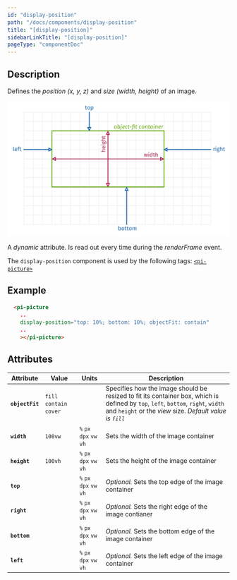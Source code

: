```yaml
---
id: "display-position"
path: "/docs/components/display-position"
title: "[display-position]"
sidebarLinkTitle: "[display-position]"
pageType: "componentDoc"
---
```


## Description

Defines the *position (x, y, z)* and *size (width, height)* of an image.

![display-position](./display-position@2x.png)

A *dynamic* attribute. Is read out every time during the *renderFrame* event.

The `display-position` component is used by the following tags: [`<pi-picture>`](/docs/tags/pi-picture)



## Example

```html
  <pi-picture
    ..
    display-position="top: 10%; bottom: 10%; objectFit: contain"
    ..
    ></pi-picture>
```


## Attributes

| Attribute | Value | Units | Description |
|-----------|-------|-------|-------------|
| **`objectFit`** | `fill` `contain` `cover` | | Specifies how the image should be resized to fit its container box, which is defined by `top`, `left`, `bottom`, `right`, `width` and `height` or the *view* size. *Default value is `fill`* |
| **`width`** | `100vw` | `%` `px` `dpx` `vw` `vh` | Sets the width of the image container |
| **`height`** | `100vh` | `%` `px` `dpx` `vw` `vh` | Sets the height of the image container |
| **`top`** | | `%` `px` `dpx` `vw` `vh` | *Optional.* Sets the top edge of the image container |
| **`right`** | | `%` `px` `dpx` `vw` `vh` | *Optional.* Sets the right edge of the image contianer |
| **`bottom`** | | `%` `px` `dpx` `vw` `vh` | *Optional.* Sets the bottom edge of the image container |
| **`left`** | | `%` `px` `dpx` `vw` `vh` | *Optional.* Sets the left edge of the image container |

